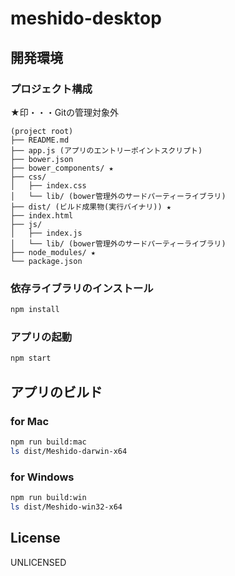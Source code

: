 # meshido-desktop

## 開発環境
### プロジェクト構成

★印・・・Gitの管理対象外

```
(project root)
├── README.md
├── app.js (アプリのエントリーポイントスクリプト)
├── bower.json
├── bower_components/ ★
├── css/
│   ├── index.css
│   └── lib/ (bower管理外のサードパーティーライブラリ)
├── dist/ (ビルド成果物(実行バイナリ)) ★
├── index.html
├── js/
│   ├── index.js
│   └── lib/ (bower管理外のサードパーティーライブラリ)
├── node_modules/ ★
└── package.json
```

### 依存ライブラリのインストール

```bash
npm install
```

### アプリの起動

```bash
npm start
```

## アプリのビルド

### for Mac

```bash
npm run build:mac
ls dist/Meshido-darwin-x64
```

### for Windows

```bash
npm run build:win
ls dist/Meshido-win32-x64
```

## License

UNLICENSED

